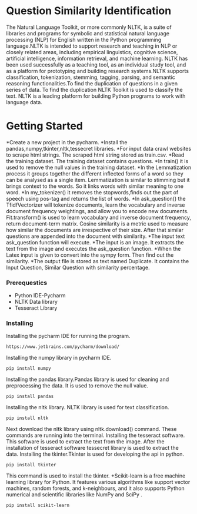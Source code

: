 # Question Similarity Identification
  The Natural Language Toolkit, or more commonly NLTK, is a suite of libraries and programs for symbolic and statistical natural language processing (NLP) for English written in the Python programming language.NLTK is intended to support research and teaching in NLP or closely related areas, including empirical linguistics, cognitive science, artificial intelligence, information retrieval, and machine learning. NLTK has been used successfully as a teaching tool, as an individual study tool, and as a platform for prototyping and building research systems.NLTK supports classification, tokenization, stemming, tagging, parsing, and semantic reasoning functionalities.To find the duplication of questions in a given series of data. To find the duplication NLTK Toolkit is used to classify the text. NLTK is a leading platform for building Python programs to work with language data.
# Getting Started
   *Create a new project in the pycharm. 
   *Install the pandas,numpy,tkinter,nltk,tessecret libraries. 
   *For input data crawl websites to scrape html strings. The scraped html string stored as train.csv.
*Read the training dataset. The training dataset contains questions.
*In train() it is used to remove the null values in the training dataset. 
*In the Lemmatization process it groups together the different inflected forms of a word so they can be analysed as a single item. Lemmatization is similar to stimming but it brings context to the words. So it links words with similar meaning to one word.
*In my_tokenizer() it removes the stopwords,finds out the part of speech using pos-tag and returns the list of words. 
*In ask_question() the TfidfVectorizer will tokenize documents, learn the vocabulary and inverse document frequency weightings, and allow you to encode new documents. Fit.transform() is used to learn vocabulary and inverse document frequency, return document-term matrix. Cosine similarity is a metric used to measure how similar the documents are irrespective of their size. After that similar questions are appended into the document with similarity.
*The input text ask_question function will execute.
*The input is an image. It extracts the text from the image and executes the ask_question function.
*When the Latex input is given to convert into the sympy form. Then find out the similarity.
*The output file is stored as text named Duplicate. It contains the Input Question, Similar Question with similarity percentage.
### Prerequestics
  * Python IDE-Pycharm
  * NLTK Data library
  * Tesseract Library
### Installing
Installing the pycharm IDE for running the program.
  ```
  https://www.jetbrains.com/pycharm/download/ 
  ```
Installing the numpy library in pycharm IDE.
  ```
  pip install numpy
  ```
Installing the pandas library.Pandas library is used for cleaning and preprocessing the data. It is used to remove the null value.
```
pip install pandas
```
Installing the nltk library. NLTK library is used for text classification.
```
pip install nltk
```
Next download the nltk library using nltk.download() command.
These commands are running into the terminal.
Installing the tesseract software. This software is used to extract the text from the image. After the installation of tesseract software tessecret library is used to extract the data.
Installing the tkinter.Tkinter is used for developing the api in python.
```
pip install tkinter 
```
This command is used to install the tkinter. 
+Scikit-learn is a free machine learning library for Python. It features various algorithms like support vector machines, random forests, and k-neighbours, and it also supports Python numerical and scientific libraries like NumPy and SciPy .
```
pip install scikit-learn
```





